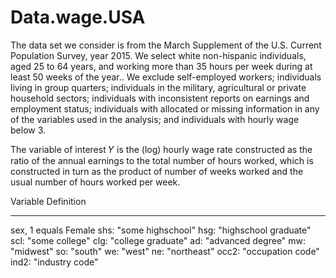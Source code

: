 # Data.wage.USA

The data set we consider is from the March Supplement of the U.S. Current Population Survey, year 2015. We select white non-hispanic individuals, aged 25 to 64 years, and working more than 35 hours per week during at least 50 weeks of the year.. We exclude self-employed workers; individuals living in group quarters; individuals in the military, agricultural or private household sectors; individuals with inconsistent reports on earnings and employment status; individuals with allocated or missing information in any of the variables used in the analysis; and individuals with hourly wage below 3.

The variable of interest 𝑌 is the (log) hourly wage rate constructed as the ratio of the annual earnings to the total number of hours worked, which is constructed in turn as the product of number of weeks worked and the usual number of hours worked per week. 


Variable Definition
___________________

sex, 1 equals Female
shs: "some highschool"
hsg: "highschool graduate"
scl: "some college"
clg: "college graduate"
ad: "advanced degree"
mw: "midwest"
so: "south"
we: "west"
ne: "northeast"
occ2: "occupation code"
ind2: "industry code"
